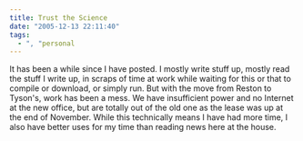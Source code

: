 ```yaml
---
title: Trust the Science
date: "2005-12-13 22:11:40"
tags:
  - ", "personal
---
```

<p>It has been a while since I have posted.  I mostly write stuff up, mostly read the stuff I write up, in scraps of time at work while waiting for this or that to compile or download, or simply run. But with the move from Reston to Tyson's, work has been a mess. We have insufficient power and no Internet at the new office, but are totally out of the old one as the lease was up at the end of November.  While this technically means I have had more time, I also have better uses for my time than reading news here at the house.</p>

